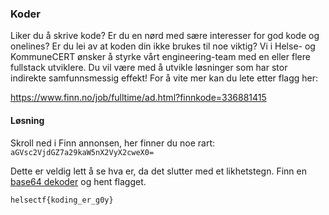 ### Koder

Liker du å skrive kode? Er du en nørd med sære interesser for god kode og onelines? Er du lei av at koden din ikke brukes til noe viktig? Vi i Helse- og KommuneCERT ønsker å styrke vårt engineering-team med en eller flere fullstack utviklere. Du vil være med å utvikle løsninger som har stor indirekte samfunnsmessig effekt! For å vite mer kan du lete etter flagg her:

https://www.finn.no/job/fulltime/ad.html?finnkode=336881415


#### Løsning
Skroll ned i Finn annonsen, her finner du noe rart: `aGVsc2VjdGZ7a29kaW5nX2VyX2cweX0=`

Dette er veldig lett å se hva er, da det slutter med et likhetstegn. Finn en [base64 dekoder](https://www.base64decode.org/) og hent flagget.

`helsectf{koding_er_g0y}`
